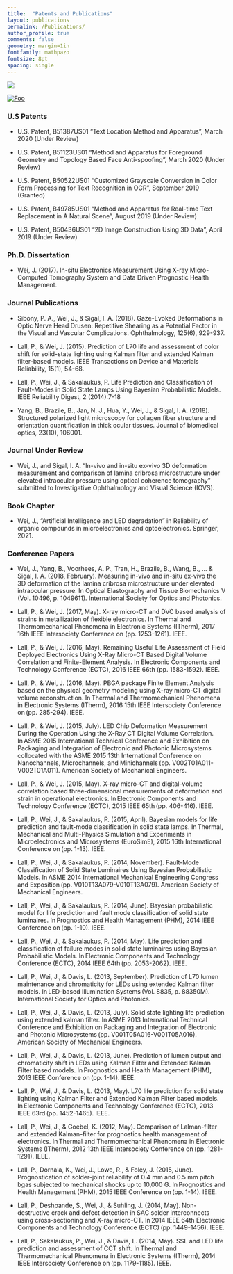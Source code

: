 ```yaml
---
title:  "Patents and Publications"
layout: publications
permalink: /Publications/
author_profile: true
comments: false
geometry: margin=1in
fontfamily: mathpazo
fontsize: 8pt
spacing: single
---
```


[<img src="http://www.google.com.au/images/nav_logo7.png">](http://google.com.au/)

[![Foo](http://www.google.com.au/images/nav_logo7.png)](http://google.com.au/)

### U.S Patents 

- U.S. Patent, B51387US01 “Text Location Method and Apparatus”, March 2020 (Under Review) 

- U.S. Patent, B51123US01 “Method and Apparatus for Foreground Geometry and Topology Based Face Anti-spoofing”, March 2020 (Under Review) 

- U.S. Patent, B50522US01 “Customized Grayscale Conversion in Color Form Processing for Text Recognition in OCR”, September 2019 (Granted) 

- U.S.  Patent, B49785US01 “Method and Apparatus for Real-time Text Replacement in A Natural Scene”, August 2019 (Under Review) 

- U.S. Patent, B50436US01 “2D Image Construction Using 3D Data”, April 2019 (Under Review) 

### Ph.D. Dissertation  

- Wei, J. (2017). In-situ Electronics Measurement Using X-ray Micro-Computed Tomography System and Data Driven Prognostic Health Management. 

### Journal Publications 

- Sibony, P. A., Wei, J., & Sigal, I. A. (2018). Gaze-Evoked Deformations in Optic Nerve Head Drusen: Repetitive Shearing as a Potential Factor in the Visual and Vascular Complications. Ophthalmology, 125(6), 929-937. 

- Lall, P., & Wei, J. (2015). Prediction of L70 life and assessment of color shift for solid-state lighting using Kalman filter and extended Kalman filter-based models. IEEE Transactions on Device and Materials Reliability, 15(1), 54-68. 

- Lall, P., Wei, J., & Sakalaukus, P. Life Prediction and Classification of Fault-Modes in Solid State Lamps Using Bayesian Probabilistic Models. IEEE Reliability Digest, 2 (2014):7-18 

- Yang, B., Brazile, B., Jan, N. J., Hua, Y., Wei, J., & Sigal, I. A. (2018). Structured polarized light microscopy for collagen fiber structure and orientation quantification in thick ocular tissues. Journal of biomedical optics, 23(10), 106001. 

### Journal Under Review 

- Wei, J., and Sigal, I. A. “In-vivo and in-situ ex-vivo 3D deformation measurement and comparison of lamina cribrosa microstructure under elevated intraocular pressure using optical coherence tomography” submitted to Investigative Ophthalmology and Visual Science (IOVS). 

 

### Book Chapter 

- Wei, J., “Artificial Intelligence and LED degradation” in Reliability of organic compounds in microelectronics and optoelectronics. Springer, 2021. 

### Conference Papers 

- Wei, J., Yang, B., Voorhees, A. P., Tran, H., Brazile, B., Wang, B., ... & Sigal, I. A. (2018, February). Measuring in-vivo and in-situ ex-vivo the 3D deformation of the lamina cribrosa microstructure under elevated intraocular pressure. In Optical Elastography and Tissue Biomechanics V (Vol. 10496, p. 1049611). International Society for Optics and Photonics. 

- Lall, P., & Wei, J. (2017, May). X-ray micro-CT and DVC based analysis of strains in metallization of flexible electronics. In Thermal and Thermomechanical Phenomena in Electronic Systems (ITherm), 2017 16th IEEE Intersociety Conference on (pp. 1253-1261). IEEE. 

- Lall, P., & Wei, J. (2016, May). Remaining Useful Life Assessment of Field Deployed Electronics Using X-Ray Micro-CT Based Digital Volume Correlation and Finite-Element Analysis. In Electronic Components and Technology Conference (ECTC), 2016 IEEE 66th (pp. 1583-1592). IEEE. 

- Lall, P., & Wei, J. (2016, May). PBGA package Finite Element Analysis based on the physical geometry modeling using X-ray micro-CT digital volume reconstruction. In Thermal and Thermomechanical Phenomena in Electronic Systems (ITherm), 2016 15th IEEE Intersociety Conference on (pp. 285-294). IEEE. 

- Lall, P., & Wei, J. (2015, July). LED Chip Deformation Measurement During the Operation Using the X-Ray CT Digital Volume Correlation. In ASME 2015 International Technical Conference and Exhibition on Packaging and Integration of Electronic and Photonic Microsystems collocated with the ASME 2015 13th International Conference on Nanochannels, Microchannels, and Minichannels (pp. V002T01A011-V002T01A011). American Society of Mechanical Engineers. 

- Lall, P., & Wei, J. (2015, May). X-ray micro-CT and digital-volume correlation based three-dimensional measurements of deformation and strain in operational electronics. In Electronic Components and Technology Conference (ECTC), 2015 IEEE 65th (pp. 406-416). IEEE. 

- Lall, P., Wei, J., & Sakalaukus, P. (2015, April). Bayesian models for life prediction and fault-mode classification in solid state lamps. In Thermal, Mechanical and Multi-Physics Simulation and Experiments in Microelectronics and Microsystems (EuroSimE), 2015 16th International Conference on (pp. 1-13). IEEE. 

- Lall, P., Wei, J., & Sakalaukus, P. (2014, November). Fault-Mode Classification of Solid State Luminaires Using Bayesian Probabilistic Models. In ASME 2014 International Mechanical Engineering Congress and Exposition (pp. V010T13A079-V010T13A079). American Society of Mechanical Engineers. 

- Lall, P., Wei, J., & Sakalaukus, P. (2014, June). Bayesian probabilistic model for life prediction and fault mode classification of solid state luminaires. In Prognostics and Health Management (PHM), 2014 IEEE Conference on (pp. 1-10). IEEE. 

- Lall, P., Wei, J., & Sakalaukus, P. (2014, May). Life prediction and classification of failure modes in solid state luminaires using Bayesian Probabilistic Models. In Electronic Components and Technology Conference (ECTC), 2014 IEEE 64th (pp. 2053-2062). IEEE. 

- Lall, P., Wei, J., & Davis, L. (2013, September). Prediction of L70 lumen maintenance and chromaticity for LEDs using extended Kalman filter models. In LED-based Illumination Systems (Vol. 8835, p. 88350M). International Society for Optics and Photonics. 

- Lall, P., Wei, J., & Davis, L. (2013, July). Solid state lighting life prediction using extended kalman filter. In ASME 2013 International Technical Conference and Exhibition on Packaging and Integration of Electronic and Photonic Microsystems (pp. V001T05A016-V001T05A016). American Society of Mechanical Engineers. 

- Lall, P., Wei, J., & Davis, L. (2013, June). Prediction of lumen output and chromaticity shift in LEDs using Kalman Filter and Extended Kalman Filter based models. In Prognostics and Health Management (PHM), 2013 IEEE Conference on (pp. 1-14). IEEE. 
 
- Lall, P., Wei, J., & Davis, L. (2013, May). L70 life prediction for solid state lighting using Kalman Filter and Extended Kalman Filter based models. In Electronic Components and Technology Conference (ECTC), 2013 IEEE 63rd (pp. 1452-1465). IEEE. 

- Lall, P., Wei, J., & Goebel, K. (2012, May). Comparison of Lalman-filter and extended Kalman-filter for prognostics health management of electronics. In Thermal and Thermomechanical Phenomena in Electronic Systems (ITherm), 2012 13th IEEE Intersociety Conference on (pp. 1281-1291). IEEE. 

- Lall, P., Dornala, K., Wei, J., Lowe, R., & Foley, J. (2015, June). Prognostication of solder-joint reliability of 0.4 mm and 0.5 mm pitch bgas subjected to mechanical shocks up to 10,000 G. In Prognostics and Health Management (PHM), 2015 IEEE Conference on (pp. 1-14). IEEE. 
 
- Lall, P., Deshpande, S., Wei, J., & Suhling, J. (2014, May). Non-destructive crack and defect detection in SAC solder interconnects using cross-sectioning and X-ray micro-CT. In 2014 IEEE 64th Electronic Components and Technology Conference (ECTC) (pp. 1449-1456). IEEE. 

- Lall, P., Sakalaukus, P., Wei, J., & Davis, L. (2014, May). SSL and LED life prediction and assessment of CCT shift. In Thermal and Thermomechanical Phenomena in Electronic Systems (ITherm), 2014 IEEE Intersociety Conference on (pp. 1179-1185). IEEE. 
